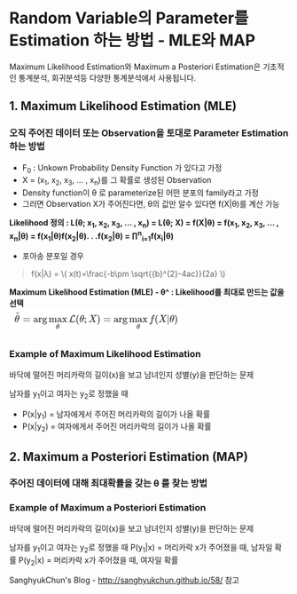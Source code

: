 # Random Variable의 Parameter를 Estimation 하는 방법 - MLE와 MAP
Maximum Likelihood Estimation와 Maximum a Posteriori Estimation은 기초적인 통계분석, 회귀분석등 다양한 통계분석에서 사용됩니다.

## 1. Maximum Likelihood Estimation (MLE)
### 오직 주어진 데이터 또는 Observation을 토대로 Parameter Estimation 하는 방법
- F<sub>0</sub> : Unkown Probability Density Function 가 있다고 가정
- X = (x<sub>1</sub>, x<sub>2</sub>, x<sub>3</sub>, ... , x<sub>n</sub>)를 그 확률로 생성된 Observation
- Density function이 θ 로 parameterize된 어떤 분포의 family라고 가정
- 그러면 Observation X가 주어진다면, θ의 값만 알수 있다면 f(X|θ)를 계산 가능

<b> Likelihood 정의 : L(θ;  x<sub>1</sub>, x<sub>2</sub>, x<sub>3</sub>, ... , x<sub>n</sub>) = L(θ; X) = f(X|θ) = f(x<sub>1</sub>, x<sub>2</sub>, x<sub>3</sub>, ... , x<sub>n</sub>|θ) = f(x<sub>1</sub>|θ)f(x<sub>2</sub>|θ). . .f(x<sub>2</sub>|θ) = ∏<sup>n</sup><sub>i=1</sub>f(x<sub>i</sub>|θ)</b>
-  포아송 분포일 경우
>  f(x|λ) = \\( x(t)=\frac{-b\pm \sqrt{{b}^{2}-4ac}}{2a} \\)  

<b> Maximum Likelihood Estimation (MLE) - θ^ : Likelihood를 최대로 만드는 값을 선택 <br /> </b>
![alt text](image/MLE.PNG)

### Example of Maximum Likelihood Estimation
바닥에 떨어진 머리카락의 길이(x)을 보고 남녀인지 성별(y)을 판단하는 문제 

남자를 y<sub>1</sub>이고 여자는 y<sub>2</sub>로 정했을 때 
- P(x|y<sub>1</sub>) = 남자에게서 주어진 머리카락의 길이가 나올 확률 
- P(x|y<sub>2</sub>) = 여자에게서 주어진 머리카락의 길이가 나올 확률 

## 2. Maximum a Posteriori Estimation (MAP)
### 주어진 데이터에 대해 최대확률을 갖는 θ 를 찾는 방법


### Example of Maximum a Posteriori Estimation
바닥에 떨어진 머리카락의 길이(x)을 보고 남녀인지 성별(y)을 판단하는 문제 

남자를 y<sub>1</sub>이고 여자는 y<sub>2</sub>로 정했을 때 
P(y<sub>1</sub>|x) = 머리카락 x가 주어졌을 때, 남자일 확률
P(y<sub>2</sub>|x) = 머리카락 x가 주어졌을 때, 여자일 확률

SanghyukChun's Blog - http://sanghyukchun.github.io/58/ 참고
